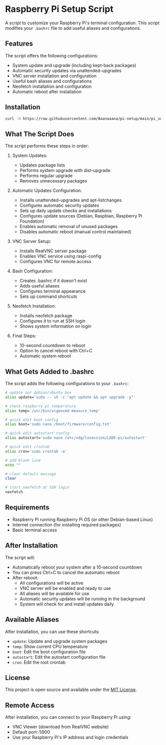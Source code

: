 # Raspberry Pi Setup Script

A script to customize your Raspberry Pi's terminal configuration. This script modifies your `.bashrc` file to add useful aliases and configurations.

## Features

The script offers the following configurations:
- System update and upgrade (including kept-back packages)
- Automatic security updates via unattended-upgrades
- VNC server installation and configuration
- Useful bash aliases and configurations
- Neofetch installation and configuration
- Automatic reboot after installation

## Installation

```bash
curl -O https://raw.githubusercontent.com/Baanaaana/pi-setup/main/pi_setup.sh && chmod +x pi_setup.sh && ./pi_setup.sh
```

## What The Script Does

The script performs these steps in order:

1. System Updates:
   - Updates package lists
   - Performs system upgrade with dist-upgrade
   - Performs regular upgrade
   - Removes unnecessary packages

2. Automatic Updates Configuration:
   - Installs unattended-upgrades and apt-listchanges
   - Configures automatic security updates
   - Sets up daily update checks and installations
   - Configures update sources (Debian, Raspbian, Raspberry Pi Foundation)
   - Enables automatic removal of unused packages
   - Disables automatic reboot (manual control maintained)

3. VNC Server Setup:
   - Installs RealVNC server package
   - Enables VNC service using raspi-config
   - Configures VNC for remote access

4. Bash Configuration:
   - Creates .bashrc if it doesn't exist
   - Adds useful aliases
   - Configures terminal appearance
   - Sets up command shortcuts

5. Neofetch Installation:
   - Installs neofetch package
   - Configures it to run at SSH login
   - Shows system information on login

6. Final Steps:
   - 10-second countdown to reboot
   - Option to cancel reboot with Ctrl+C
   - Automatic system reboot

## What Gets Added to .bashrc

The script adds the following configurations to your `.bashrc`:

```bash
# update our debian/ubuntu box
alias update='sudo -- sh -c "apt update && apt upgrade -y"'

# check raspberry pi temperature
alias temp='/usr/bin/vcgencmd measure_temp'

# quick edit boot config
alias boot='sudo nano /boot/firmware/config.txt'

# quick edit autostart config
alias autostart='sudo nano /etc/xdg/lxsession/LXDE-pi/autostart'

# quick edit crontab
alias cron='sudo crontab -e'

# add blank line
echo ""

# clear default message
clear

# start neofetch at SSH login
neofetch
```

## Requirements

- Raspberry Pi running Raspberry Pi OS (or other Debian-based Linux)
- Internet connection (for installing required packages)
- Basic terminal access

## After Installation

The script will:
- Automatically reboot your system after a 10-second countdown
- You can press Ctrl+C to cancel the automatic reboot
- After reboot:
  - All configurations will be active
  - VNC server will be enabled and ready to use
  - All aliases will be available for use
  - Automatic security updates will be running in the background
  - System will check for and install updates daily

## Available Aliases

After installation, you can use these shortcuts:
- `update`: Update and upgrade system packages
- `temp`: Show current CPU temperature
- `boot`: Edit the boot configuration file
- `autostart`: Edit the autostart configuration file
- `cron`: Edit the root crontab

## License

This project is open source and available under the [MIT License](LICENSE).

## Remote Access

After installation, you can connect to your Raspberry Pi using:
- VNC Viewer (download from RealVNC website)
- Default port: 5900
- Use your Raspberry Pi's IP address and login credentials
